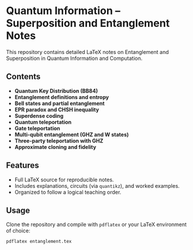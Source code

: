# Quantum Information – Superposition and Entanglement Notes

This repository contains detailed LaTeX notes on Entanglement and Superposition in Quantum Information and Computation.

## Contents
- **Quantum Key Distribution (BB84)**
- **Entanglement definitions and entropy**
- **Bell states and partial entanglement**
- **EPR paradox and CHSH inequality**
- **Superdense coding**
- **Quantum teleportation**
- **Gate teleportation**
- **Multi-qubit entanglement (GHZ and W states)**
- **Three-party teleportation with GHZ**
- **Approximate cloning and fidelity**

## Features
- Full LaTeX source for reproducible notes.
- Includes explanations, circuits (via `quantikz`), and worked examples.
- Organized to follow a logical teaching order.

## Usage
Clone the repository and compile with `pdflatex` or your LaTeX environment of choice:
```bash
pdflatex entanglement.tex
